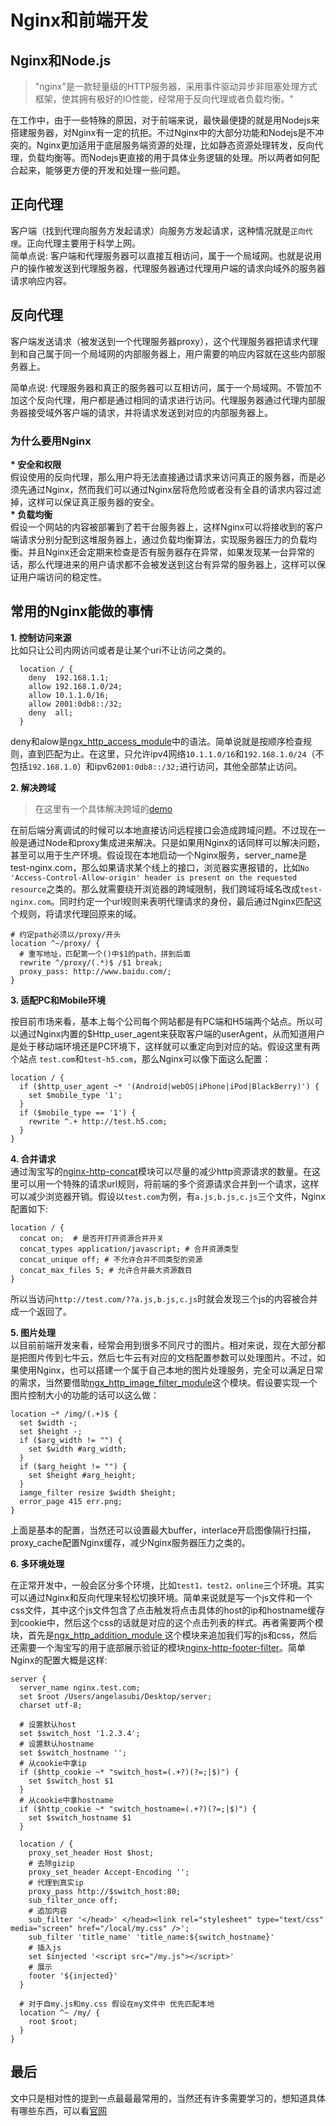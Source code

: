 # Nginx和前端开发

## Nginx和Node.js

> "nginx"是一款轻量级的HTTP服务器，采用事件驱动异步非阻塞处理方式框架，使其拥有极好的IO性能，经常用于反向代理或者负载均衡。"

在工作中，由于一些特殊的原因，对于前端来说，最快最便捷的就是用Nodejs来搭建服务器，对Nginx有一定的抗拒。不过Nginx中的大部分功能和Nodejs是不冲突的。Nginx更加适用于底层服务端资源的处理，比如静态资源处理转发，反向代理，负载均衡等。而Nodejs更直接的用于具体业务逻辑的处理。所以两者如何配合起来，能够更方便的开发和处理一些问题。

## 正向代理
客户端（找到代理向服务方发起请求）向服务方发起请求，这种情况就是<code>正向代理</code>。正向代理主要用于科学上网。  
简单点说: 客户端和代理服务器可以直接互相访问，属于一个局域网。也就是说用户的操作被发送到代理服务器，代理服务器通过代理用户端的请求向域外的服务器请求响应内容。

## 反向代理
客户端发送请求（被发送到一个代理服务器proxy），这个代理服务器把请求代理到和自己属于同一个局域网的内部服务器上，用户需要的响应内容就在这些内部服务器上。  

简单点说: 代理服务器和真正的服务器可以互相访问，属于一个局域网。不管加不加这个反向代理，用户都是通过相同的请求进行访问。代理服务器通过代理内部服务器接受域外客户端的请求，并将请求发送到对应的内部服务器上。  

### 为什么要用Nginx
<strong>* 安全和权限</strong>   
假设使用的反向代理，那么用户将无法直接通过请求来访问真正的服务器，而是必须先通过Nginx，然而我们可以通过Nginx层将危险或者没有全县的请求内容过滤掉，这样可以保证真正服务器的安全。  
<strong>* 负载均衡</strong>    
假设一个网站的内容被部署到了若干台服务器上，这样Nginx可以将接收到的客户端请求分别分配到这堆服务器上，通过负载均衡算法，实现服务器压力的负载均衡。并且Nginx还会定期来检查是否有服务器存在异常，如果发现某一台异常的话，那么代理进来的用户请求都不会被发送到这台有异常的服务器上，这样可以保证用户端访问的稳定性。

## 常用的Nginx能做的事情
<strong>1. 控制访问来源</strong>   
比如只让公司内网访问或者是让某个uri不让访问之类的。
```nginx
  location / {
    deny  192.168.1.1;
    allow 192.168.1.0/24;
    allow 10.1.1.0/16;
    allow 2001:0db8::/32;
    deny  all;
  }
```
deny和alow是[ngx_http_access_module](http://nginx.org/en/docs/http/ngx_http_access_module.html)中的语法。简单说就是按顺序检查规则，直到匹配为止。在这里，只允许ipv4网络<code>10.1.1.0/16</code>和<code>192.168.1.0/24</code>（不包括<code>192.168.1.0</code>）和ipv6<code>2001:0db8::/32;</code>进行访问，其他全部禁止访问。

<strong>2. 解决跨域</strong>
> 在这里有一个具体解决跨域的[demo](http://www.baidu.com)    

在前后端分离调试的时候可以本地直接访问远程接口会造成跨域问题。不过现在一般是通过Node和proxy集成进来解决。只是如果用Nginx的话同样可以解决问题，甚至可以用于生产环境。假设现在本地启动一个Nginx服务，server_name是test-nginx.com，那么如果请求某个线上的接口，浏览器实惠报错的，比如`No 'Access-Control-Allow-origin' header is present on the requested resource`之类的。那么就需要绕开浏览器的跨域限制，我们跨域将域名改成<code>test-nginx.com</code>。同时约定一个url规则来表明代理请求的身份，最后通过Nginx匹配这个规则，将请求代理回原来的域。

```nginx
# 约定path必须以/proxy/开头
location ^~/proxy/ {
  # 重写地址，匹配第一个()中$1的path，拼到后面
  rewrite ^/proxy/(.*)$ /$1 break;
  proxy_pass: http://www.baidu.com/;
}
```

<strong>3. 适配PC和Mobile环境</strong>  

按目前市场来看，基本上每个公司每个网站都是有PC端和H5端两个站点。所以可以通过Nginx内置的$Http_user_agent来获取客户端的userAgent，从而知道用户是处于移动端环境还是PC环境下，这样就可以重定向到对应的站。假设这里有两个站点 `test.com`和`test-h5.com`，那么Nginx可以像下面这么配置：

```nginx
location / {
  if ($http_user_agent ~* '(Android|webOS|iPhone|iPod|BlackBerry)') {
    set $mobile_type '1';
  }
  if ($mobile_type == '1') {
    rewrite ^.+ http://test.h5.com;
  }
}
```

<strong>4. 合并请求</strong>  
通过淘宝写的[nginx-http-concat](https://github.com/alibaba/nginx-http-concat)模块可以尽量的减少http资源请求的数量。在这里可以用一个特殊的请求url规则，将前端的多个资源请求合并到一个请求，这样可以减少浏览器开销。假设以`test.com`为例，有`a.js,b.js,c.js`三个文件，Nginx配置如下:

```nginx
location / {
  concat on;  # 是否开打开资源合并开关
  concat_types application/javascript; # 合并资源类型
  concat_unique off; # 不允许合并不同类型的资源
  concat_max_files 5; # 允许合并最大资源数目
}
```

所以当访问`http://test.com/??a.js,b.js,c.js`时就会发现三个js的内容被合并成一个返回了。

<strong>5. 图片处理</strong>  
以目前前端开发来看，经常会用到很多不同尺寸的图片。相对来说，现在大部分都是把图片传到七牛云，然后七牛云有对应的文档配置参数可以处理图片。不过，如果使用Nginx，也可以搭建一个属于自己本地的图片处理服务，完全可以满足日常的需求，当然要借助[ngx_http_image_filter_module](http://nginx.org/en/docs/http/ngx_http_image_filter_module.html)这个模块。假设要实现一个图片控制大小的功能的话可以这么做：

```nginx
location ~* /img/(.+)$ {
  set $width -;
  set $height -;
  if ($arg_width != "") {
    set $width #arg_width;
  }
  if ($arg_height != "") {
    set $height #arg_height;
  }
  iamge_filter resize $width $height;
  error_page 415 err.png;
}
```

上面是基本的配置，当然还可以设置最大buffer，interlace开启图像隔行扫描，proxy_cache配置Nginx缓存，减少Nginx服务器压力之类的。

<strong>6. 多环境处理</strong>  

在正常开发中，一般会区分多个环境，比如`test1，test2，online`三个环境。其实可以通过Nginx和反向代理来轻松切换环境。简单来说就是写一个js文件和一个css文件，其中这个js文件包含了点击触发将点击具体的host的ip和hostname缓存到cookie中，然后这个css的话就是对应的这个点击列表的样式。再者需要两个模块，首先是[ngx_http_addition_module ](http://nginx.org/en/docs/http/ngx_http_addition_module.html)这个模块来追加我们写的js和css，然后还需要一个淘宝写的用于底部展示验证的模块[nginx-http-footer-filter](https://github.com/alibaba/nginx-http-footer-filter)。简单Nginx的配置大概是这样: 

```nginx
server {
  server_name nginx.test.com;
  set $root /Users/angelasubi/Desktop/server;
  charset utf-8;

  # 设置默认host
  set $switch_host '1.2.3.4';
  # 设置默认hostname
  set $switch_hostname '';
  # 从cookie中拿ip
  if ($http_cookie ~* "switch_host=(.+?)(?=;|$)") {
    set $switch_host $1
  }
  # 从cookie中拿hostname
  if ($http_cookie ~* "switch_hostname=(.+?)(?=;|$)") {
    set $switch_hostname $1
  }

  location / {
    proxy_set_header Host $host;
    # 去除gizip
    proxy_set_header Accept-Encoding '';
    # 代理到真实ip
    proxy_pass http://$switch_host:80;
    sub_filter_once off;
    # 追加内容
    sub_filter '</head>' </head><link rel="stylesheet" type="text/css" media="screen" href="/local/my.css" />';
    sub_filter 'title_name' 'title_name:${switch_hostname}'
    # 插入js
    set $injected '<script src="/my.js"></script>'
    # 展示
    footer '${injected}'
  }

  # 对于自my.js和my.css 假设在my文件中 优先匹配本地
  location ^~ /my/ {
    root $root;
  }
}
```


## 最后

文中只是相对性的提到一点最最最常用的，当然还有许多需要学习的，想知道具体有哪些东西，可以看[官网](http://nginx.org/en/docs/)